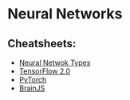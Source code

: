 # Neural Networks

## Cheatsheets:

- [Neural Netwok Types](./Neural%20Netwok%20Types.pdf)
- [TensorFlow 2.0](./tensorflow_2.0_CS.pdf)
- [PyTorch](./pytorch_CS.pdf)
- [BrainJS](./brain-js.md)
